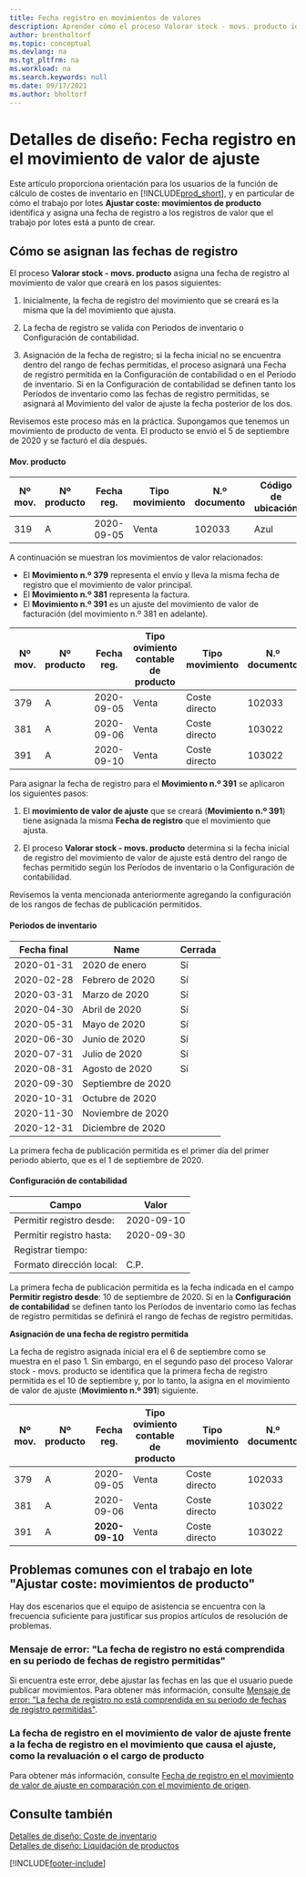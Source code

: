 ```yaml
---
title: Fecha registro en movimientos de valores
description: Aprender cómo el proceso Valorar stock - movs. producto identifica y asigna una fecha de registro a los movimientos de valor que creará.
author: brentholtorf
ms.topic: conceptual
ms.devlang: na
ms.tgt_pltfrm: na
ms.workload: na
ms.search.keywords: null
ms.date: 09/17/2021
ms.author: bholtorf
---
```

# Detalles de diseño: Fecha registro en el movimiento de valor de ajuste

Este artículo proporciona orientación para los usuarios de la función de cálculo de costes de inventario en [!INCLUDE[prod_short](includes/prod_short.md)], y en particular de cómo el trabajo por lotes **Ajustar coste: movimientos de producto** identifica y asigna una fecha de registro a los registros de valor que el trabajo por lotes está a punto de crear.

## Cómo se asignan las fechas de registro

El proceso **Valorar stock - movs. producto** asigna una fecha de registro al movimiento de valor que creará en los pasos siguientes:  

1. Inicialmente, la fecha de registro del movimiento que se creará es la misma que la del movimiento que ajusta.  

2. La fecha de registro se valida con Periodos de inventario o Configuración de contabilidad.  

3. Asignación de la fecha de registro; si la fecha inicial no se encuentra dentro del rango de fechas permitidas, el proceso asignará una Fecha de registro permitida en la Configuración de contabilidad o en el Período de inventario. Si en la Configuración de contabilidad se definen tanto los Períodos de inventario como las fechas de registro permitidas, se asignará al Movimiento del valor de ajuste la fecha posterior de los dos.  

Revisemos este proceso más en la práctica. Supongamos que tenemos un movimiento de producto de venta. El producto se envió el 5 de septiembre de 2020 y se facturó el día después.  

#### Mov. producto

|Nº mov.  |Nº producto  |Fecha reg.  |Tipo movimiento  | N.º documento |Código de ubicación  |Cantidad  |Importe coste (Real)  |Cantidad facturada  |Cantidad pendiente  |
|---------|---------|---------|---------|---------|---------|---------|---------|---------|---------|
|319     |A         |2020-09-05     |  Venta       |102033     |  Azul       | -1    |    -11     |-1     |    0     |

A continuación se muestran los movimientos de valor relacionados:

- El **Movimiento n.º 379** representa el envío y lleva la misma fecha de registro que el movimiento de valor principal.  
- El **Movimiento n.º 381** representa la factura.  
- El **Movimiento n.º 391** es un ajuste del movimiento de valor de facturación (del movimiento n.º 381 en adelante).  

|Nº mov.  |Nº producto  |Fecha reg.  |Tipo ovimiento contable de producto  |Tipo movimiento  |N.º documento  |Nº movimiento contable de producto  |Código de ubicación  |Cantidad mov. producto  |Cantidad facturada  |Importe coste (Real)  |Importe coste (Esperado)  |Ajuste  |Liq. por nº orden  |Cód. origen  |
|---------|---------|---------|---------|---------|---------|---------|---------|---------|---------|--------|---------|---------|---------|---------|
|379     |  A       |    2020-09-05     |    Venta     | Coste directo   | 102033        |319     | Azul        | -1       |0         |  0       |     -10   |No   |0    |Ccial          |
|381     |  A       |    2020-09-06     |    Venta     | Coste directo   | 103022        |319     | Azul        |  0       |-1        |-10       |    10     | No  |0      |       Ccial   |
|391     |  A       |    2020-09-10     |    Venta     | Coste directo   | 103022        |319     | Azul        |  0       |0         |-1        |    0     |Sí   |    181   | AJUSINVEN   |

Para asignar la fecha de registro para el **Movimiento n.º 391** se aplicaron los siguientes pasos:

1. El **movimiento de valor de ajuste** que se creará (**Movimiento n.º 391**) tiene asignada la misma **Fecha de registro** que el movimiento que ajusta.

2. El proceso **Valorar stock - movs. producto** determina si la fecha inicial de registro del movimiento de valor de ajuste está dentro del rango de fechas permitido según los Períodos de inventario o la Configuración de contabilidad.  

Revisemos la venta mencionada anteriormente agregando la configuración de los rangos de fechas de publicación permitidos.  
  
#### Periodos de inventario

|Fecha final  |Name  |Cerrada  |
|---------|---------|---------|
|2020-01-31     |2020 de enero      |  Sí    |
|2020-02-28     |Febrero de 2020     |  Sí    |
|2020-03-31     |Marzo de 2020        |  Sí    |
|2020-04-30     |Abril de 2020        |  Sí    |
|2020-05-31     |Mayo de 2020        |  Sí    |
|2020-06-30     |Junio de 2020       |  Sí    |
|2020-07-31     |Julio de 2020        |  Sí    |
|2020-08-31     |Agosto de 2020     |  Sí    |
|2020-09-30     |Septiembre de 2020  |         |
|2020-10-31     |Octubre de 2020    |         |
|2020-11-30     |Noviembre de 2020   |         |
|2020-12-31     |Diciembre de 2020   |         |

La primera fecha de publicación permitida es el primer día del primer periodo abierto, que es el 1 de septiembre de 2020.  

#### Configuración de contabilidad

|Campo|Valor  |
|---------|---------|
|Permitir registro desde:  |  2020-09-10      |
|Permitir registro hasta:    |  2020-09-30      |
|Registrar tiempo:       |         |
|Formato dirección local:|   C.P.      |  

La primera fecha de publicación permitida es la fecha indicada en el campo **Permitir registro desde**: 10 de septiembre de 2020. Si en la **Configuración de contabilidad** se definen tanto los Períodos de inventario como las fechas de registro permitidas se definirá el rango de fechas de registro permitidas.  

**Asignación de una fecha de registro permitida**  

La fecha de registro asignada inicial era el 6 de septiembre como se muestra en el paso 1. Sin embargo, en el segundo paso del proceso Valorar stock - movs. producto se identifica que la primera fecha de registro permitida es el 10 de septiembre y, por lo tanto, la asigna en el movimiento de valor de ajuste (**Movimiento n.º 391**) siguiente.  


|Nº mov.  |Nº producto  |Fecha reg.  |Tipo ovimiento contable de producto  |Tipo movimiento  |N.º documento  |Nº movimiento contable de producto  |Código de ubicación  |Cantidad mov. producto  |Cantidad facturada  |Importe coste (Real)  |Importe coste (Esperado)  |Ajuste  |Liq. por nº orden  |Cód. origen  |
|---------|---------|---------|---------|---------|---------|---------|---------|---------|---------|---------|---------|---------|---------|---------|
|379     |  A       |    2020-09-05     |    Venta     | Coste directo   | 102033        |319     | Azul        | -1       |0         |  0       |     -10   |No   |0    |Ccial          |
|381     |  A       |    2020-09-06     |    Venta     | Coste directo   | 103022        |319     | Azul        |  0       |-1        |-10       |    10     | No  |0      |       Ccial   |
|391     |  A       |    **2020-09-10**     |    Venta     | Coste directo   | 103022        |319     | Azul        |  0       |0         |-1        |    0     |Sí   |    181   | AJUSINVEN   |

## Problemas comunes con el trabajo en lote "Ajustar coste: movimientos de producto"

Hay dos escenarios que el equipo de asistencia se encuentra con la frecuencia suficiente para justificar sus propios artículos de resolución de problemas.

### Mensaje de error: "La fecha de registro no está comprendida en su periodo de fechas de registro permitidas"

Si encuentra este error, debe ajustar las fechas en las que el usuario puede publicar movimientos. Para obtener más información, consulte [Mensaje de error: "La fecha de registro no está comprendida en su periodo de fechas de registro permitidas"](design-details-inventory-adjustment-value-entry-allowed-posting-dates.md).

### La fecha de registro en el movimiento de valor de ajuste frente a la fecha de registro en el movimiento que causa el ajuste, como la revaluación o el cargo de producto

Para obtener más información, consulte [Fecha de registro en el movimiento de valor de ajuste en comparación con el movimiento de origen](design-details-inventory-adjustment-value-entry-source-entry.md).

## Consulte también  

[Detalles de diseño: Coste de inventario](design-details-inventory-costing.md)  
[Detalles de diseño: Liquidación de productos](design-details-item-application.md)  

[!INCLUDE[footer-include](includes/footer-banner.md)]
